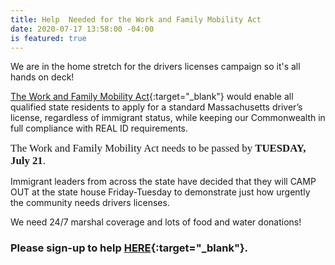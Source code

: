 ```yaml
---
title: Help  Needed for the Work and Family Mobility Act
date: 2020-07-17 13:58:00 -04:00
is featured: true
---
```


We are in the home stretch for the drivers licenses campaign so it's all hands on deck!

[The Work and Family Mobility Act](https://www.aclum.org/sites/default/files/field_documents/work_and_family_mobily_act.pdf){:target="_blank"} would enable all qualified state residents to apply for a standard Massachusetts driver’s license, regardless of immigrant status, while keeping our Commonwealth in full compliance with REAL ID requirements.

<span style="font-family:Papyrus; font-size:1.2em;">The Work and Family Mobility Act needs to be passed by **TUESDAY, July 21**.</span>

Immigrant leaders from across the state have decided that they will CAMP OUT at the state house Friday-Tuesday to demonstrate just how urgently the community needs drivers licenses.

We need 24/7 marshal coverage and lots of food and water donations!

### Please sign-up to help [HERE](https://www.signupgenius.com/go/10c0d4dacae2cabf9c43-encampment){:target="_blank"}.